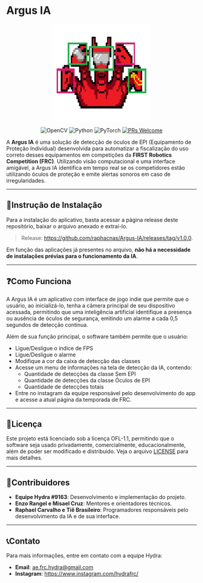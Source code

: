 # Argus IA

<p align="center">
  <img src="https://github.com/raphacnas/Argus-IA/blob/main/ArgusLogo.png?raw=true" alt="Argus IA Logo" />
</p>

<p align="center">
  <img src="https://img.shields.io/badge/opencv-%23white.svg?style=for-the-badge&logo=opencv&logoColor=white" alt="OpenCV" />
  <img src="https://img.shields.io/badge/python-3670A0?style=for-the-badge&logo=python&logoColor=ffdd54" alt="Python" />
  <img src="https://img.shields.io/badge/PyTorch-%23EE4C2C.svg?style=for-the-badge&logo=PyTorch&logoColor=white" alt="PyTorch" />
  <a href="http://makeapullrequest.com">
    <img src="https://img.shields.io/badge/PRs-welcome-brightgreen.svg?style=flat-square" alt="PRs Welcome" />
  </a>
</p>

A **Argus IA** é uma solução de detecção de óculos de EPI (Equipamento de Proteção Individual) desenvolvida para automatizar a fiscalização do uso correto desses equipamentos em competições da **FIRST Robotics Competition (FRC)**. Utilizando visão computacional e uma interface amigável, a Argus IA identifica em tempo real se os competidores estão utilizando óculos de proteção e emite alertas sonoros em caso de irregularidades.

---

## 🚀Instrução de Instalação

Para a instalação do aplicativo, basta acessar a página release deste repositório, baixar o arquivo anexado e extraí-lo. 
> Release: https://github.com/raphacnas/Argus-IA/releases/tag/v1.0.0. 

Em função das aplicações já presentes no arquivo, **não há a necessidade de instalações prévias para o funcionamento da IA**. 

---

## ❓Como Funciona

A Argus IA é um aplicativo com interface de jogo indie que permite que o usuário, ao inicializá-lo, tenha a câmera principal de seu dispositivo acessada, permitindo que uma inteligência artificial identifique a presença ou ausência de óculos de segurança, emitindo um alarme a cada 0,5 segundos de detecção contínua.

Além de sua função principal, o software também permite que o usuário:
- Ligue/Desligue o índice de FPS
- Ligue/Desligue o alarme
- Modifique a cor da caixa de detecção das classes
- Acesse um menu de informações na tela de detecção da IA, contendo:
    - Quantidade de detecções da classe Sem EPI
    - Quantidade de detecções da classe Óculos de EPI
    - Quantidade de detecções totais
- Entre no instagram da equipe responsável pelo desenvolvimento do app e acesse a atual página da temporada de FRC.

---

## 📄Licença

Este projeto está licenciado sob a licença OFL-1.1, permitindo que o software seja usado privadamente, comercialmente, educacionalmente, além de poder ser modificado e distribuido. Veja o arquivo [LICENSE](https://github.com/raphacnas/Argus-IA/blob/main/OFL.txt) para mais detalhes.

---

## 🤝Contribuidores

- **Equipe Hydra #9163**: Desenvolvimento e implementação do projeto.
- **Enzo Rangel e Misael Cruz**: Mentores e orientadores técnicos.
- **Raphael Carvalho e Tiê Brasileiro**: Programadores responsáveis pelo desenvolvimento da IA e de sua interface.

---

## 📞Contato

Para mais informações, entre em contato com a equipe Hydra:
- **Email**: ae.frc.hydra@gmail.com
- **Instagram**: https://www.instagram.com/hydrafrc/
